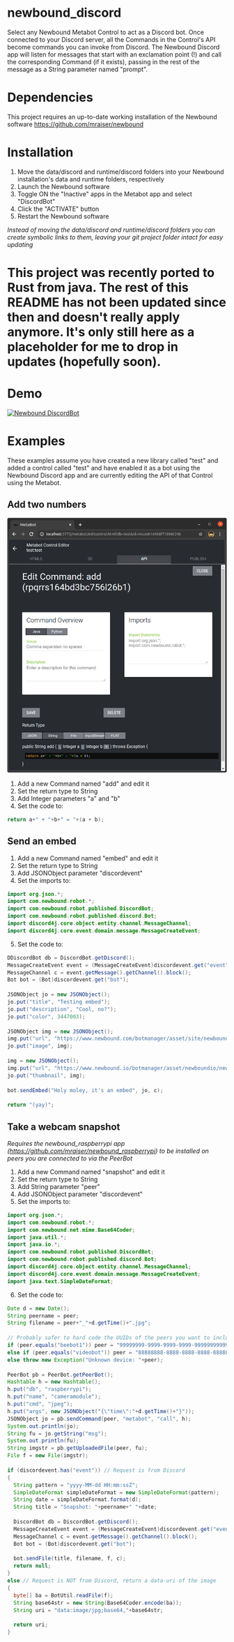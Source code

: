 # newbound_discord
Select any Newbound Metabot Control to act as a Discord bot. Once connected to your Discord server, all the Commands in the Control's API become commands you can invoke from Discord. The Newbound Discord app will listen for messages that start with an exclamation point (!) and call the corresponding Command (if it exists), passing in the rest of the message as a String parameter named "prompt".

# Dependencies
This project requires an up-to-date working installation of the Newbound software 
https://github.com/mraiser/newbound

# Installation
1. Move the data/discord and runtime/discord folders into your Newbound installation's data and runtime folders, respectively
2. Launch the Newbound software
3. Toggle ON the "Inactive" apps in the Metabot app and select "DiscordBot"
4. Click the "ACTIVATE" button
5. Restart the Newbound software

*Instead of moving the data/discord and runtime/discord folders you can create symbolic links to them, leaving your git project folder intact for easy updating*

# This project was recently ported to Rust from java. The rest of this README has not been updated since then and doesn't really apply anymore. It's only still here as a placeholder for me to drop in updates (hopefully soon).

# Demo
[![Newbound DiscordBot](http://img.youtube.com/vi/2CnYH8UGGNw/0.jpg)](http://www.youtube.com/watch?v=2CnYH8UGGNw "Newbound DiscordBot")

# Examples
These examples assume you have created a new library called "test" and added a control called "test" and have enabled it as a bot using the Newbound Discord app and are currently editing the API of that Control using the Metabot.

## Add two numbers
![Screenshot](doc/screenshot_add.png)
1. Add a new Command named "add" and edit it
2. Set the return type to String
3. Add Integer parameters "a" and "b"
4. Set the code to:
```java
return a+" + "+b+" = "+(a + b);
```
## Send an embed
1. Add a new Command named "embed" and edit it
2. Set the return type to String
3. Add JSONObject parameter "discordevent"
4. Set the imports to:
```java
import org.json.*;
import com.newbound.robot.*;
import com.newbound.robot.published.DiscordBot;
import com.newbound.robot.published.discord.Bot;
import discord4j.core.object.entity.channel.MessageChannel;
import discord4j.core.event.domain.message.MessageCreateEvent;
```
5. Set the code to:
```java
DDiscordBot db = DiscordBot.getDiscord();
MessageCreateEvent event = (MessageCreateEvent)discordevent.get("event");
MessageChannel c = event.getMessage().getChannel().block();
Bot bot = (Bot)discordevent.get("bot");

JSONObject jo = new JSONObject();
jo.put("title", "Testing embed");
jo.put("description", "Cool, no?");
jo.put("color", 3447003);

JSONObject img = new JSONObject();
img.put("url", "https://www.newbound.com/botmanager/asset/site/newbound-hd-color.png");
jo.put("image", img);

img = new JSONObject();
img.put("url", "https://www.newbound.io/botmanager/asset/newboundio/newbound-icon-small-white.png");
jo.put("thumbnail", img);

bot.sendEmbed("Holy moley, it's an embed", jo, c);

return "(yay)";
```
## Take a webcam snapshot
*Requires the newbound_raspberrypi app (https://github.com/mraiser/newbound_raspberrypi) to be installed on peers you are connected to via the PeerBot*
1. Add a new Command named "snapshot" and edit it
2. Set the return type to String
3. Add String parameter "peer"
4. Add JSONObject parameter "discordevent"
5. Set the imports to:
```java
import org.json.*;
import com.newbound.robot.*;
import com.newbound.net.mime.Base64Coder;
import java.util.*;
import java.io.*;
import com.newbound.robot.published.DiscordBot;
import com.newbound.robot.published.discord.Bot;
import discord4j.core.object.entity.channel.MessageChannel;
import discord4j.core.event.domain.message.MessageCreateEvent;
import java.text.SimpleDateFormat;
```
6. Set the code to:
```java
Date d = new Date();
String peername = peer;
String filename = peer+"_"+d.getTime()+".jpg";

// Probably safer to hard code the UUIDs of the peers you want to include rather than looking up the UUIDs by peer name.
if (peer.equals("beebot1")) peer = "99999999-9999-9999-9999-999999999999";
else if (peer.equals("videobot")) peer = "88888888-8888-8888-8888-888888888888";
else throw new Exception("Unknown device: "+peer);

PeerBot pb = PeerBot.getPeerBot();
Hashtable h = new Hashtable();
h.put("db", "raspberrypi");
h.put("name", "cameramodule");
h.put("cmd", "jpeg");
h.put("args", new JSONObject("{\"time\":"+d.getTime()+"}"));
JSONObject jo = pb.sendCommand(peer, "metabot", "call", h);
System.out.println(jo);
String fu = jo.getString("msg");
System.out.println(fu);
String imgstr = pb.getUploadedFile(peer, fu);
File f = new File(imgstr);

if (discordevent.has("event")) // Request is from Discord
{
  String pattern = "yyyy-MM-dd HH:mm:ssZ";
  SimpleDateFormat simpleDateFormat = new SimpleDateFormat(pattern);
  String date = simpleDateFormat.format(d);
  String title = "Snapshot: "+peername+" "+date;

  DiscordBot db = DiscordBot.getDiscord();
  MessageCreateEvent event = (MessageCreateEvent)discordevent.get("event");
  MessageChannel c = event.getMessage().getChannel().block();
  Bot bot = (Bot)discordevent.get("bot");
  
  bot.sendFile(title, filename, f, c);
  return null;
}
else // Request is NOT from Discord, return a data-uri of the image
{
  byte[] ba = BotUtil.readFile(f);
  String base64str = new String(Base64Coder.encode(ba));
  String uri = "data:image/jpg;base64,"+base64str;

  return uri;
}
```
